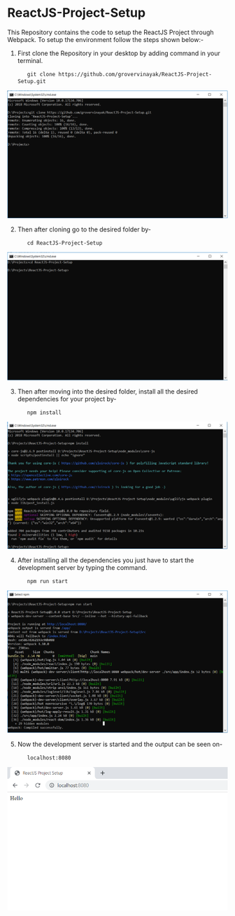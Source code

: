 # ReactJS-Project-Setup

This Repository contains the code to setup the ReactJS Project through Webpack.
To setup the environment follow the steps shown below:-

1. First clone the Repository in your desktop by adding command in your terminal.

          git clone https://github.com/grovervinayak/ReactJS-Project-Setup.git
  
    
![Image of Cloning](https://github.com/grovervinayak/Screenshots/blob/master/Project%20Setup/CaptureCloneNew.PNG)

 

2. Then after cloning go to the desired folder by-
           
          cd ReactJS-Project-Setup
          

 ![Image of CD](https://github.com/grovervinayak/Screenshots/blob/master/Project%20Setup/CaptureCD.PNG)
 


3. Then after moving into the desired folder, install all the desired dependencies for your project by-

          npm install

 
![Image of Install](https://github.com/grovervinayak/Screenshots/blob/master/Project%20Setup/CaptureInstall.PNG)
 

4. After installing all the dependencies you just have to start the development server by typing the command.

          npm run start
          

  ![Image of Start](https://github.com/grovervinayak/Screenshots/blob/master/Project%20Setup/CaptureStart.PNG)
 


5. Now the development server is started and the output can be seen on-

          localhost:8080
          

 ![Image of Output](https://github.com/grovervinayak/Screenshots/blob/master/Project%20Setup/CaptureOutput.PNG)
 


  
